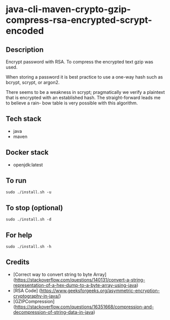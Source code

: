 # java-cli-maven-crypto-gzip-compress-rsa-encrypted-scrypt-encoded

## Description
Encrypt password with RSA.
To compress the encrypted text gzip was used.

When storing a password it is best practice
to use a one-way hash such as bcrypt, scrypt,
or argon2.

There seems to be a weakness in scrypt;
pragmatically we verify a plaintext that
is encrypted with an established hash. The
straight-forward leads me to believe a rain-
bow table is very possible with this algorithm.

## Tech stack
- java
- maven

## Docker stack
- openjdk:latest

## To run
`sudo ./install.sh -u`

## To stop (optional)
`sudo ./install.sh -d`

## For help
`sudo ./install.sh -h`

## Credits
- [Correct way to convert string to byte Array] (https://stackoverflow.com/questions/140131/convert-a-string-representation-of-a-hex-dump-to-a-byte-array-using-java)
- [RSA Code] (https://www.geeksforgeeks.org/asymmetric-encryption-cryptography-in-java/)
- [GZIPCompression] (https://stackoverflow.com/questions/16351668/compression-and-decompression-of-string-data-in-java)
